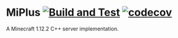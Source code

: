 # MiPlus [![Build and Test](https://github.com/Dexutar/Miplus/actions/workflows/build.yml/badge.svg?branch=master)](https://github.com/Dexutar/Miplus/actions/workflows/build.yml) [![codecov](https://codecov.io/gh/Dexutar/MiPlus/branch/master/graph/badge.svg?token=23WQLWVRIG)](https://codecov.io/gh/Dexutar/MiPlus)
A Minecraft 1.12.2 C++ server implementation.
